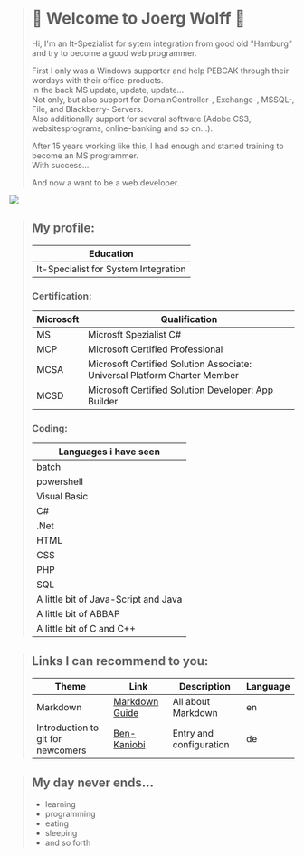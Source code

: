 > # 🐺 Welcome to Joerg Wolff 🐺
> 
> Hi, I'm an It-Spezialist for sytem integration from good old "Hamburg" and try to become a good web programmer.
> 
> First I only was a Windows supporter and help PEBCAK through their wordays with their office-products.<br>
> In the back MS update, update, update...<br>
> Not only, but also support for DomainController-, Exchange-, MSSQL-, File, and Blackberry- Servers.<br>
> Also additionally support for several software (Adobe CS3, websitesprograms, online-banking and so on...).
> 
> After 15 years working like this, I had enough and started training to become an MS programmer.<br>
> With success...
> 
> And now a want to be a web developer.
> 
![](https://img.freepik.com/vektoren-kostenlos/ethnischer-wolfskopf-mit-roetlichen-toenen_23-2147646226.jpg?size=338&ext=jpg&ga=GA1.2.803631228.1668440244)
>
>  ## My profile:
> |Education|
> |---------|
> |It-Specialist for System Integration|
> 
> ### Certification:
> |Microsoft|Qualification|
> |---------|-------------|
> |MS|Microsft Spezialist C#|
> |MCP|Microsoft Certified Professional|
> |MCSA|Microsoft Certified Solution Associate: Universal Platform Charter Member|
> |MCSD|Microsoft Certified Solution Developer: App Builder|
>
>  ### Coding:
> |Languages i have seen|
> |---------|
> |batch|
> |powershell|
> |Visual Basic|
> |C#|
> |.Net|
> |HTML|
> |CSS|
> |PHP|
> |SQL|
> |A little bit of Java-Script and Java|
> |A little bit of ABBAP|
> |A little bit of C and C++|

> ## Links I can recommend to you:
> |Theme|Link|Description|Language|
> |---------|----|-------|----|
> |Markdown|[Markdown Guide](https://www.markdownguide.org/ "How to create markup files")|All about Markdown|en|
> |Introduction to git for newcomers|[Ben-Kaniobi](https://gist.github.com/Ben-Kaniobi/c528376a76765e99058c)|Entry and configuration|de|

> ## My day never ends...
> - learning
> - programming
> - eating
> - sleeping
> - and so forth
